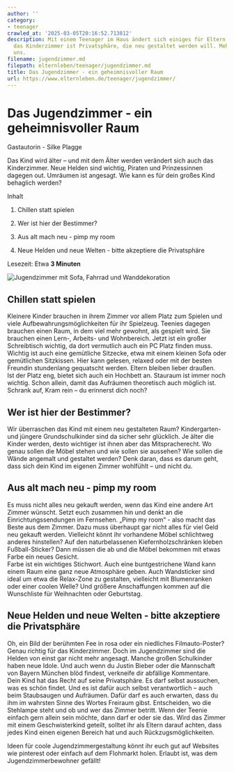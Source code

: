 ```yaml
---
author: ''
category:
- teenager
crawled_at: '2025-03-05T20:16:52.713812'
description: Mit einem Teenager im Haus ändert sich einiges für Eltern. Besonders
  das Kinderzimmer ist Privatsphäre, die neu gestaltet werden will. Mehr dazu bei
  uns.
filename: jugendzimmer.md
filepath: elternleben/teenager/jugendzimmer.md
title: Das Jugendzimmer - ein geheimnisvoller Raum
url: https://www.elternleben.de/teenager/jugendzimmer/
---
```


#  Das Jugendzimmer - ein geheimnisvoller Raum

Gastautorin - Silke Plagge

Das Kind wird älter – und mit dem Älter werden verändert sich auch das
Kinderzimmer. Neue Helden sind wichtig, Piraten und Prinzessinnen dagegen out.
Umräumen ist angesagt. Wie kann es für dein großes Kind behaglich werden?

Inhalt

1. Chillen statt spielen

2. Wer ist hier der Bestimmer?

3. Aus alt mach neu - pimp my room

4. Neue Helden und neue Welten - bitte akzeptiere die Privatsphäre

Lesezeit: Etwa **3 Minuten**

![Jugendzimmer mit Sofa, Fahrrad und
Wanddekoration](/fileadmin/_processed_/7/4/csm_Artikel_Jugendzimmer_gestalten_71780aa133.jpg)

##  Chillen statt spielen

Kleinere Kinder brauchen in ihrem Zimmer vor allem Platz zum Spielen und viele
Aufbewahrungsmöglichkeiten für ihr Spielzeug. Teenies dagegen brauchen einen
Raum, in dem viel mehr gewohnt, als gespielt wird. Sie brauchen einen Lern-,
Arbeits- und Wohnbereich. Jetzt ist ein großer Schreibtisch wichtig, da dort
vermutlich auch ein PC Platz finden muss. Wichtig ist auch eine gemütliche
Sitzecke, etwa mit einem kleinen Sofa oder gemütlichen Sitzkissen. Hier kann
gelesen, relaxed oder mit der besten Freundin stundenlang gequatscht werden.
Eltern bleiben lieber draußen.  
Ist der Platz eng, bietet sich auch ein Hochbett an. Stauraum ist immer noch
wichtig. Schon allein, damit das Aufräumen theoretisch auch möglich ist.
Schrank auf, Kram rein – du erinnerst dich noch?

##  Wer ist hier der Bestimmer?

Wir überraschen das Kind mit einem neu gestalteten Raum? Kindergarten- und
jüngere Grundschulkinder sind da sicher sehr glücklich. Je älter die Kinder
werden, desto wichtiger ist ihnen aber das Mitspracherecht. Wo genau sollen
die Möbel stehen und wie sollen sie aussehen? Wie sollen die Wände angemalt
und gestaltet werden? Denk daran, dass es darum geht, dass sich dein Kind im
eigenen Zimmer wohlfühlt – und nicht du.

##  Aus alt mach neu - pimp my room

Es muss nicht alles neu gekauft werden, wenn das Kind eine andere Art Zimmer
wünscht. Setzt euch zusammen hin und denkt an die Einrichtungssendungen im
Fernsehen. „Pimp my room“ - also macht das Beste aus dem Zimmer. Dazu muss
überhaupt gar nicht alles für viel Geld neu gekauft werden. Vielleicht könnt
ihr vorhandene Möbel schlichtweg anderes hinstellen? Auf den naturbelassenen
Kiefernholzschränken kleben Fußball-Sticker? Dann müssen die ab und die Möbel
bekommen mit etwas Farbe ein neues Gesicht.  
Farbe ist ein wichtiges Stichwort. Auch eine buntgestrichene Wand kann einem
Raum eine ganz neue Atmosphäre geben. Auch Wandsticker sind ideal um etwa die
Relax-Zone zu gestalten, vielleicht mit Blumenranken oder einer coolen Welle?
Und größere Anschaffungen kommen auf die Wunschliste für Weihnachten oder
Geburtstag.

##  Neue Helden und neue Welten - bitte akzeptiere die Privatsphäre

Oh, ein Bild der berühmten Fee in rosa oder ein niedliches Filmauto-Poster?
Genau richtig für das Kinderzimmer. Doch im Jugendzimmer sind die Helden von
einst gar nicht mehr angesagt. Manche großen Schulkinder haben neue Idole. Und
auch wenn du Justin Bieber oder die Mannschaft von Bayern München blöd
findest, verkneife dir abfällige Kommentare.  
Dein Kind hat das Recht auf seine Privatsphäre. Es darf selbst aussuchen, was
es schön findet. Und es ist dafür auch selbst verantwortlich – auch beim
Staubsaugen und Aufräumen. Dafür darf es auch erwarten, dass du ihm im
wahrsten Sinne des Wortes Freiraum gibst. Entscheiden, wo die Stehlampe steht
und ob und wer das Zimmer betritt. Wenn der Teenie einfach gern allein sein
möchte, dann darf er oder sie das. Wird das Zimmer mit einem Geschwisterkind
geteilt, solltet ihr als Eltern darauf achten, dass jedes Kind einen eigenen
Bereich hat und auch Rückzugsmöglichkeiten.

Ideen für coole Jugendzimmergestaltung könnt ihr euch gut auf Websites wie
pinterest oder einfach auf dem Flohmarkt holen. Erlaubt ist, was dem
Jugendzimmerbewohner gefällt!

